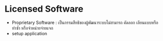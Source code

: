 # Licensed Software
 - Proprietary Software : เป็นกรรมสืทธิของผู้พัฒนาระบบไม่สามารถ คัดลอก เลียนแบบหรือทำซ้ำ หรือจำหน่ายจ่ายแจก
 - setup application
